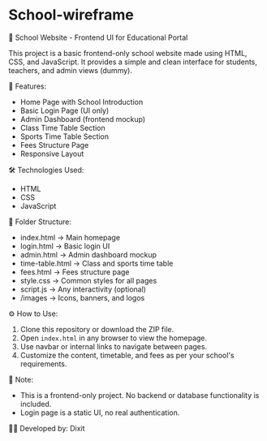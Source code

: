 # School-wireframe
🏫 School Website - Frontend UI for Educational Portal

This project is a basic frontend-only school website made using HTML, CSS, and JavaScript. It provides a simple and clean interface for students, teachers, and admin views (dummy).

🌟 Features:
- Home Page with School Introduction
- Basic Login Page (UI only)
- Admin Dashboard (frontend mockup)
- Class Time Table Section
- Sports Time Table Section
- Fees Structure Page
- Responsive Layout

🛠️ Technologies Used:
- HTML
- CSS
- JavaScript 

📁 Folder Structure:
- index.html → Main homepage
- login.html → Basic login UI
- admin.html → Admin dashboard mockup
- time-table.html → Class and sports time table
- fees.html → Fees structure page
- style.css → Common styles for all pages
- script.js → Any interactivity (optional)
- /images → Icons, banners, and logos

⚙️ How to Use:
1. Clone this repository or download the ZIP file.
2. Open `index.html` in any browser to view the homepage.
3. Use navbar or internal links to navigate between pages.
4. Customize the content, timetable, and fees as per your school's requirements.

📌 Note:
- This is a frontend-only project. No backend or database functionality is included.
- Login page is a static UI, no real authentication.

👨‍💻 Developed by: Dixit


